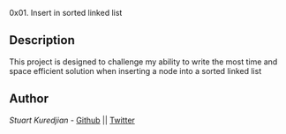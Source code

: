 0x01. Insert in sorted linked list

## Description
This project is designed to challenge my ability to write the most time and space efficient solution when inserting a node into a sorted linked list
## Author

*Stuart Kuredjian* - [Github](https://github.com/dbconfession78) || [Twitter](https://twitter.com/StueyGK)
